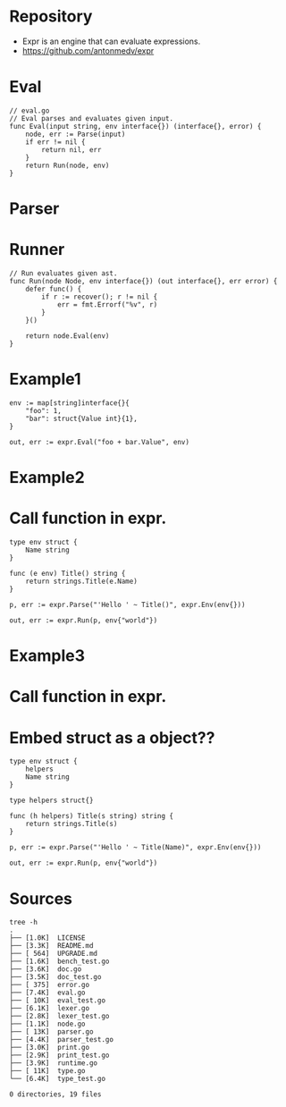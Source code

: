 # Repository
- Expr is an engine that can evaluate expressions.
- https://github.com/antonmedv/expr

# Eval
```
// eval.go
// Eval parses and evaluates given input.
func Eval(input string, env interface{}) (interface{}, error) {
	node, err := Parse(input)
	if err != nil {
		return nil, err
	}
	return Run(node, env)
}
```
# Parser

# Runner
```
// Run evaluates given ast.
func Run(node Node, env interface{}) (out interface{}, err error) {
	defer func() {
		if r := recover(); r != nil {
			err = fmt.Errorf("%v", r)
		}
	}()

	return node.Eval(env)
}
```

# Example1
```
env := map[string]interface{}{
    "foo": 1,
    "bar": struct{Value int}{1},
}

out, err := expr.Eval("foo + bar.Value", env)
```

# Example2
# Call function in expr.
```
type env struct {
	Name string
}

func (e env) Title() string {
	return strings.Title(e.Name)
}

p, err := expr.Parse("'Hello ' ~ Title()", expr.Env(env{}))

out, err := expr.Run(p, env{"world"})
```

# Example3
# Call function in expr.
# Embed struct as a object??
```
type env struct {
	helpers
	Name string
}

type helpers struct{}

func (h helpers) Title(s string) string {
	return strings.Title(s)
}

p, err := expr.Parse("'Hello ' ~ Title(Name)", expr.Env(env{}))

out, err := expr.Run(p, env{"world"})
```

# Sources
```
tree -h
.
├── [1.0K]  LICENSE
├── [3.3K]  README.md
├── [ 564]  UPGRADE.md
├── [1.6K]  bench_test.go
├── [3.6K]  doc.go
├── [3.5K]  doc_test.go
├── [ 375]  error.go
├── [7.4K]  eval.go
├── [ 10K]  eval_test.go
├── [6.1K]  lexer.go
├── [2.8K]  lexer_test.go
├── [1.1K]  node.go
├── [ 13K]  parser.go
├── [4.4K]  parser_test.go
├── [3.0K]  print.go
├── [2.9K]  print_test.go
├── [3.9K]  runtime.go
├── [ 11K]  type.go
└── [6.4K]  type_test.go

0 directories, 19 files
```
